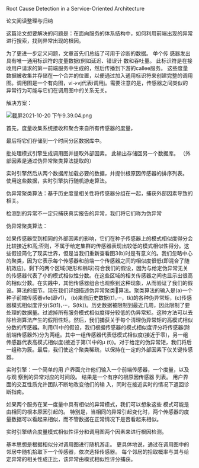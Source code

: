 Root Cause Detection in a Service-Oriented Architecture

论文阅读整理与归纳

这篇论文想要解决的问题是：在面向服务的体系结构中，如何利用前端出现的异常进行搜索，找到异常出现的根因。

为了更进一步定义问题，文章首先们总结了可用于诊断的数据。 单个传 感器发出具有唯一通用标识符的度量数据(例如延迟、错误计 数和吞吐量。 此标识符是在接收用户请求的第一前端服务中生成的，然后传播到下游的callee服务。 这些度量数据被收集并存储在一个合并的位置，以便通过加入通用标识符来创建完整的调用图。调用图是一个有向图，vi->vj代表i调用j。需要注意的是，传感器之间类似的异常行为可能与它们在调用图中的关系无关。

解决方案：

![截屏2021-10-20 下午9.39.04.png](https://img-youpai.weixiaoi.com/tu/2021/1020/1634744565211020.png)

首先，度量收集系统接收和聚合来自所有传感器的度量， 

最后将它们存储到一个时间分区数据库中。

批处理模式引擎生成调用图并提取外部因素。 此输出存储回另一个数据库。 （外部因素是通过伪异常聚类算法提取的）

实时引擎然后从两个数据库加载必要的数据，并提供根原因传感器的排序列表。 使用这些数据，实时引擎执行随机游走算法。

伪异常聚类算法：基于历史度量相关性将传感器分组在一起，捕获外部因素导致的相关。

检测到的异常不一定只捕获真实报告的异常，我们将它们称为伪异常

伪异常聚类算法：

如果传感器受到相同的外部因素的影响，它们在种子传感器上的模式相似度得分会比较接近和高;否则，不属于给定集群的传感器表现出较低的模式相似性得分。这些假设简化了现实世界，但是当我们重新查看图3(b)时是有意义的。我们忽略中心的聚类，因为它表示每个传感器和前端一个传感器之间的相似度很低(即混合了随机效应)。剩下的两个区域(矩形和椭球)符合我们的假设，因为与给定伪异常无关的传感器代表了小的模式相似性分数。在这些区域的相关传感器之间也显示出很高的相似分数。在实践中，其他传感器组合也观察到这种现象，从而验证了我们的假设。算法的细节。现在我们详细描述伪异常聚类算法。聚类算法的输入是(a)一个种子前端传感器vfe(即v1)， (b)来自历史数据(t1，···，tk)的各种伪异常矩，(c)传感器模式相似度评分(S(t1)，···，S(tk))。历史数据被限制到最近几周，因此限制了要处理的数据量。过滤掉所有服务模式相似度得分较低的伪异常矩。这种方法可以去除检测算法产生的假阳性矩。然后，我们捕获关于每个清理伪异常矩的高模式相似分数的传感器。利用(1)中的假设，我们根据传感器的模式相似度评分将传感器(除前端传感器外)分为两组。其中一组传感器代表低模式相似度(接近于零)，另一组传感器代表高模式相似度(接近于第(1)中的μ (t))。对于给定的伪异常矩，我们将后一组称为簇。最后，我们使这个聚类稀疏，以保持在一定的外部因素下仅关键传感器。

实时引擎：一个简单的用 户界面允许他们输入一个前端传感器，一个度量，以及与观 察到的异常对应的时间段。 结果是一个有序的根原因传感器 列表。 用户界面的交互性质允许团队不断地改变他们的输 入，同时在接近实时的情况下返回诊断指南。

如果两个服务在某一度量中具有相似的异常模式，我们可以想象这些 模式可能是由相同的根本原因引起的。 特别是，当相同的异常引起变化时，两个传感器的度量数据可以看起来相似，而不管数据在正常情况下是否看起来相似。

实时引擎结合度量模式相似性评分和调用图两个因素来进行根因检测。

基本思想是根据相似分对调用图进行随机游走。 更具体地说，通过在调用图中的邻居中随机拾取下一个传感器，依次选择传感器。 每个邻居的拾取概率与其与给定异常的相关性成正比，该异常由模式相似性评分捕获。

